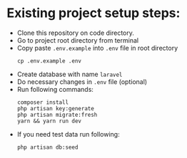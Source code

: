# Existing project setup steps:

- Clone this repository on code directory. 
- Go to project root directory from terminal
- Copy paste `.env.example` into `.env` file in root directory
  ```shell
  cp .env.example .env
  ```
- Create database with name `laravel`
- Do necessary changes in `.env` file (optional)
- Run following commands:
  ```shell
  composer install
  php artisan key:generate
  php artisan migrate:fresh
  yarn && yarn run dev
  ```
- If you need test data run following:
  ```shell
  php artisan db:seed
  ```